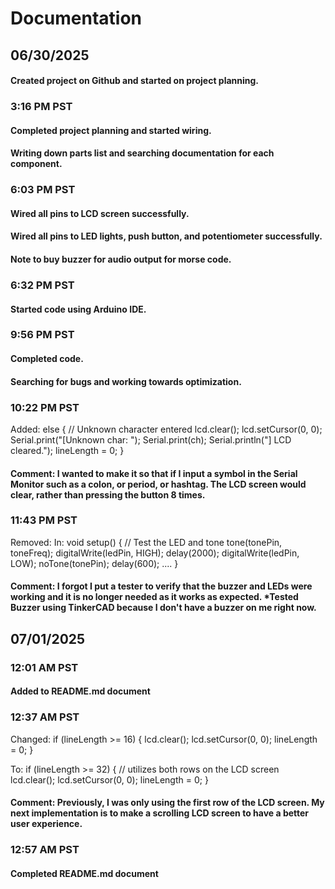 # Documentation 

## 06/30/2025
#### Created project on Github and started on project planning.

### 3:16 PM PST
#### Completed project planning and started wiring.
#### Writing down parts list and searching documentation for each component. 

### 6:03 PM PST
#### Wired all pins to LCD screen successfully. 
#### Wired all pins to LED lights, push button, and potentiometer successfully.
#### Note to buy buzzer for audio output for morse code. 

### 6:32 PM PST 
#### Started code using Arduino IDE.

### 9:56 PM PST 
#### Completed code. 
#### Searching for bugs and working towards optimization.

### 10:22 PM PST
Added:
    else {
        // Unknown character entered
        lcd.clear();
        lcd.setCursor(0, 0);
        Serial.print("[Unknown char: ");
        Serial.print(ch);
        Serial.println("] LCD cleared.");
        lineLength = 0;
    }

#### Comment: I wanted to make it so that if I input a symbol in the Serial Monitor such as a colon, or period, or hashtag. The LCD screen would clear, rather than pressing the button 8 times. 

### 11:43 PM PST
Removed: 
In: 
void setup() {
    // Test the LED and tone
    tone(tonePin, toneFreq);
    digitalWrite(ledPin, HIGH);
    delay(2000);
    digitalWrite(ledPin, LOW);
    noTone(tonePin);
    delay(600);
.... }
#### Comment: I forgot I put a tester to verify that the buzzer and LEDs were working and it is no longer needed as it works as expected. *Tested Buzzer using TinkerCAD because I don't have a buzzer on me right now. 

## 07/01/2025
### 12:01 AM PST
#### Added to README.md document

### 12:37 AM PST
Changed:
    if (lineLength >= 16) {
      lcd.clear();
      lcd.setCursor(0, 0);
      lineLength = 0;
    }

To: 
    if (lineLength >= 32) { // utilizes both rows on the LCD screen
      lcd.clear();
      lcd.setCursor(0, 0);
      lineLength = 0; 
    }
#### Comment: Previously, I was only using the first row of the LCD screen. My next implementation is to make a scrolling LCD screen to have a better user experience.

### 12:57 AM PST 
#### Completed README.md document
